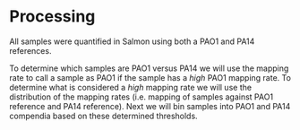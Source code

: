 # Processing
All samples were quantified in Salmon using both a PAO1 and PA14 references.

To determine which samples are PAO1 versus PA14 we will use the mapping rate to call a sample as PAO1 if the sample has a _high_ PAO1 mapping rate.
To determine what is considered a _high_ mapping rate we will use the distribution of the mapping rates (i.e. mapping of samples against PAO1 reference and PA14 reference).
Next we will bin samples into PAO1 and PA14 compendia based on these determined thresholds.